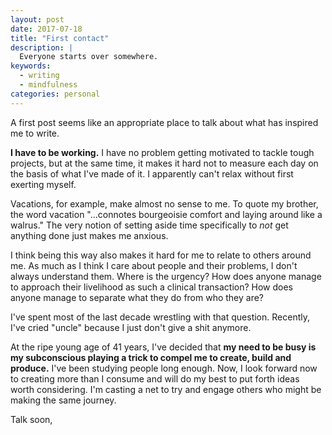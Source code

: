 ```yaml
---
layout: post
date: 2017-07-18
title: "First contact"
description: |
  Everyone starts over somewhere.
keywords:
  - writing
  - mindfulness
categories: personal
---
```


A first post seems like an appropriate place to talk about what has inspired me to write.

**I have to be working.** I have no problem getting motivated to tackle tough projects, but at the same time, it makes it hard not to measure each day on the basis of what I've made of it. I apparently can't relax without first exerting myself.

Vacations, for example, make almost no sense to me. To quote my brother, the word vacation "...connotes bourgeoisie comfort and laying around like a walrus." The very notion of setting aside time specifically to _*not*_ get anything done just makes me anxious.

I think being this way also makes it hard for me to relate to others around me. As much as I think I care about people and their problems, I don't always understand them. Where is the urgency? How does anyone manage to approach their livelihood as such a clinical transaction? How does anyone manage to separate what they do from who they are?

I've spent most of the last decade wrestling with that question. Recently, I've cried "uncle" because I just don't give a shit anymore.

<!--more-->

At the ripe young age of 41 years, I've decided that **my need to be busy is my subconscious playing a trick to compel me to create, build and produce.** I've been studying people long enough. Now, I look forward now to creating more than I consume and will do my best to put forth ideas worth considering. I'm casting a net to try and engage others who might be making the same journey. 

Talk soon,
